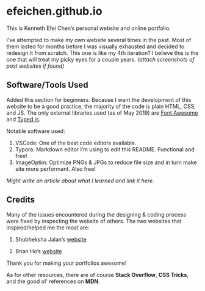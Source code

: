 # efeichen.github.io

This is Kenneth Efei Chen’s personal website and online portfolio.

I’ve attempted to make my own website several times in the past. Most of them lasted for months before I was visually exhausted and decided to redesign it from scratch. This one is like my 4th iteration? I believe this is the one that will treat my picky eyes for a couple years. *(attach screenshots of past websites if found)*

## Software/Tools Used

Added this section for beginners. Because I want the development of this website to be a good practice, the majority of the code is plain HTML, CSS, and JS. The only external libraries used (as of May 2019) are [Font Awesome](https://fontawesome.com) and [Typed.js](https://mattboldt.com/demos/typed-js/).

Notable software used:

1. VSCode: One of the best code editors available.
2. Typora: Markdown editor I’m using to edit this README. Functional and free!
3. ImageOptim: Optimize PNGs & JPGs to reduce file size and in turn make site more performant. Also free!  

*Might write an article about what I learned and link it here.*

## Credits

Many of the issues encountered during the designing & coding process were fixed by inspecting the website of others. The two websites that inspired/helped me the most are:

1. Shubheksha Jalan’s [website](https://shubheksha.com/)

2. Brian Ho’s [website](https://brianho.io/)

Thank you for making your portfolios awesome!

As for other resources, there are of course **Stack Overflow**, **CSS Tricks**, and the good ol' references on **MDN**.
